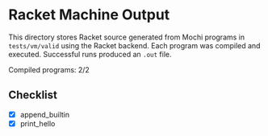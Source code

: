 # Racket Machine Output

This directory stores Racket source generated from Mochi programs in `tests/vm/valid` using the Racket backend. Each program was compiled and executed. Successful runs produced an `.out` file.

Compiled programs: 2/2

## Checklist

- [x] append_builtin
- [x] print_hello
